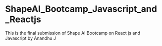 # ShapeAI_Bootcamp_Javascript_and_Reactjs
This is the final submission of Shape AI Bootcamp on React js and Javascript by Anandhu J
